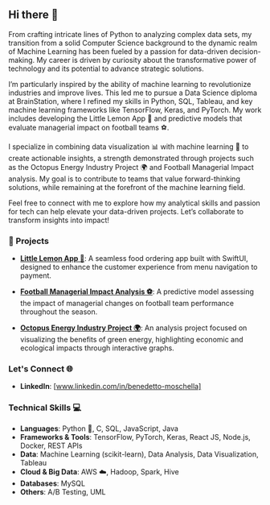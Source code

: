## Hi there 👋

From crafting intricate lines of Python to analyzing complex data sets, my transition from a solid Computer Science background to the dynamic realm of Machine Learning has been fueled by a passion for data-driven decision-making. My career is driven by curiosity about the transformative power of technology and its potential to advance strategic solutions.

I’m particularly inspired by the ability of machine learning to revolutionize industries and improve lives. This led me to pursue a Data Science diploma at BrainStation, where I refined my skills in Python, SQL, Tableau, and key machine learning frameworks like TensorFlow, Keras, and PyTorch. My work includes developing the Little Lemon App 🍋 and predictive models that evaluate managerial impact on football teams ⚽.

I specialize in combining data visualization 📊 with machine learning 🤖 to create actionable insights, a strength demonstrated through projects such as the Octopus Energy Industry Project 🌍 and Football Managerial Impact analysis. My goal is to contribute to teams that value forward-thinking solutions, while remaining at the forefront of the machine learning field.

Feel free to connect with me to explore how my analytical skills and passion for tech can help elevate your data-driven projects. Let’s collaborate to transform insights into impact!

### 🚀 Projects

- **[Little Lemon App 🍋](https://github.com/benedetto-moschella/littlelemon)**: A seamless food ordering app built with SwiftUI, designed to enhance the customer experience from menu navigation to payment.
  
- **[Football Managerial Impact Analysis ⚽](https://github.com/benedetto-moschella/Football-Managerial-Impact-on-Season-Points-Prediction)**: A predictive model assessing the impact of managerial changes on football team performance throughout the season.
  
- **[Octopus Energy Industry Project 🌍](https://github.com/benedetto-moschella/Data-Insights-for-Octopus-Energy)**: An analysis project focused on visualizing the benefits of green energy, highlighting economic and ecological impacts through interactive graphs.

### Let's Connect 🌐
- **LinkedIn**: [www.linkedin.com/in/benedetto-moschella]

### Technical Skills 💻
- **Languages**: Python 🐍, C, SQL, JavaScript, Java
- **Frameworks & Tools**: TensorFlow, PyTorch, Keras, React JS, Node.js, Docker, REST APIs
- **Data**: Machine Learning (scikit-learn), Data Analysis, Data Visualization, Tableau
- **Cloud & Big Data**: AWS ☁️, Hadoop, Spark, Hive
- **Databases**: MySQL
- **Others**: A/B Testing, UML

